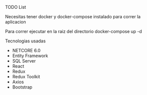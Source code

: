 TODO List

Necesitas tener docker y docker-compose instalado para correr la aplicacion

Para correr ejecutar en la raiz del directorio docker-compose up -d

Tecnologias usadas

- NETCORE 6.0
- Entity Framework
- SQL Server
- React
- Redux
- Redux Toolkit
- Axios
- Bootstrap